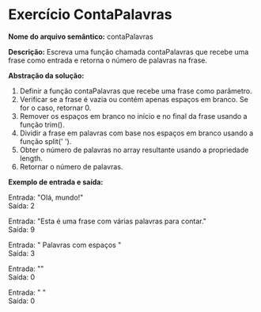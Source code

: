 # Exercício ContaPalavras

**Nome do arquivo semântico:** contaPalavras

**Descrição:** Escreva uma função chamada contaPalavras que recebe uma frase como entrada e retorna o número de palavras na frase.

**Abstração da solução:**

1. Definir a função contaPalavras que recebe uma frase como parâmetro.
2. Verificar se a frase é vazia ou contém apenas espaços em branco. Se for o caso, retornar 0.
3. Remover os espaços em branco no início e no final da frase usando a função trim().
4. Dividir a frase em palavras com base nos espaços em branco usando a função split(' ').
5. Obter o número de palavras no array resultante usando a propriedade length.
6. Retornar o número de palavras.

**Exemplo de entrada e saída:**

Entrada: "Olá, mundo!" <br>
Saída: 2

Entrada: "Esta é uma frase com várias palavras para contar." <br>
Saída: 9

Entrada: "   Palavras com espaços   " <br>
Saída: 3

Entrada: "" <br>
Saída: 0

Entrada: " " <br>
Saída: 0
